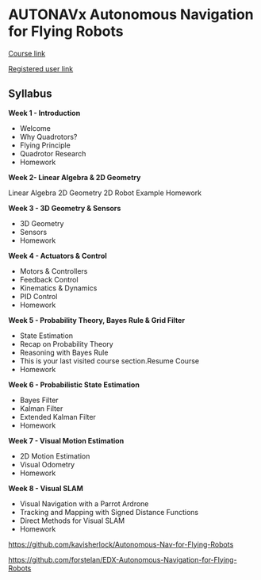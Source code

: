 # AUTONAVx Autonomous Navigation for Flying Robots

[Course link](https://www.edx.org/course/autonomous-navigation-flying-robots-tumx-autonavx-0)

[Registered user link](https://courses.edx.org/courses/course-v1:TUMx+AUTONAVx+2T2015/course/)

## Syllabus

**Week 1 - Introduction**

- Welcome
- Why Quadrotors?
- Flying Principle
- Quadrotor Research
- Homework

**Week 2- Linear Algebra & 2D Geometry**

Linear Algebra
2D Geometry
2D Robot Example
Homework

**Week 3 - 3D Geometry & Sensors**

- 3D Geometry
- Sensors
- Homework

**Week 4 - Actuators & Control**

- Motors & Controllers
- Feedback Control
- Kinematics & Dynamics
- PID Control
- Homework

**Week 5 - Probability Theory, Bayes Rule & Grid Filter**

- State Estimation
- Recap on Probability Theory
- Reasoning with Bayes Rule
- This is your last visited course section.Resume Course 
- Homework

**Week 6 - Probabilistic State Estimation**

- Bayes Filter
- Kalman Filter
- Extended Kalman Filter
- Homework

**Week 7 - Visual Motion Estimation**

- 2D Motion Estimation
- Visual Odometry
- Homework

**Week 8 - Visual SLAM**

- Visual Navigation with a Parrot Ardrone
- Tracking and Mapping with Signed Distance Functions
- Direct Methods for Visual SLAM
- Homework



https://github.com/kavisherlock/Autonomous-Nav-for-Flying-Robots

https://github.com/forstelan/EDX-Autonomous-Navigation-for-Flying-Robots